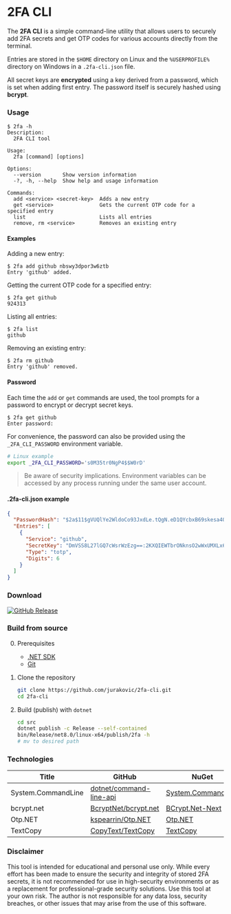 
# 2FA CLI

The **2FA CLI** is a simple command-line utility that allows users to securely add 2FA secrets and get OTP codes for various accounts directly from the terminal.

Entries are stored in the `$HOME` directory on Linux and the `%USERPROFILE%` directory on Windows in a `.2fa-cli.json` file.

All secret keys are **encrypted** using a key derived from a password, which is set when adding first entry. The password itself is securely hashed using **bcrypt**.

### Usage

```text
$ 2fa -h
Description:
  2FA CLI tool

Usage:
  2fa [command] [options]

Options:
  --version       Show version information
  -?, -h, --help  Show help and usage information

Commands:
  add <service> <secret-key>  Adds a new entry
  get <service>               Gets the current OTP code for a specified entry
  list                        Lists all entries
  remove, rm <service>        Removes an existing entry
```

#### Examples

Adding a new entry:

```
$ 2fa add github nbswy3dpor3w6ztb
Entry 'github' added.
```

Getting the current OTP code for a specified entry:

```
$ 2fa get github
924313
```

Listing all entries:

```
$ 2fa list
github
```

Removing an existing entry:

```
$ 2fa rm github
Entry 'github' removed.
```

#### Password

Each time the `add` or `get` commands are used, the tool prompts for a password to encrypt or decrypt secret keys.

```
$ 2fa get github
Enter password:
```

For convenience, the password can also be provided using the `_2FA_CLI_PASSWORD` environment variable.

```bash
# Linux example
export _2FA_CLI_PASSWORD='s0M35tr0NgP4$$W0rD'
```

> Be aware of security implications. Environment variables can be accessed by any process running under the same user account.

#### .2fa-cli.json example

```json
{
  "PasswordHash": "$2a$11$gVUQlYe2WldoCo93JxdLe.tQgN.eD1QYcbxB69skesa4QYZjEmEJK",
  "Entries": [
    {
      "Service": "github",
      "SecretKey": "DmVSS8L27lGQ7cWsrWzEzg==:2KXQIEWTbrONknsO2wWxUMXLx6MMY41sx2FAkiIJhR8=",
      "Type": "totp",
      "Digits": 6
    }
  ]
}
```

### Download

[![GitHub Release](https://img.shields.io/github/v/release/jurakovic/2fa-cli)](https://github.com/jurakovic/2fa-cli/releases/latest)

### Build from source

0. Prerequisites

    * [.NET SDK](https://dotnet.microsoft.com/en-us/download)
    * [Git](https://git-scm.com/)

1. Clone the repository

    ```bash
    git clone https://github.com/jurakovic/2fa-cli.git
    cd 2fa-cli
    ```

3. Build (publish) with `dotnet`

    ```bash
    cd src
    dotnet publish -c Release --self-contained
    bin/Release/net8.0/linux-x64/publish/2fa -h
    # mv to desired path
    ```

### Technologies

| Title | GitHub | NuGet |
|--|--|--|
| System.CommandLine | [dotnet/command-line-api](https://github.com/dotnet/command-line-api) | [System.CommandLine](https://www.nuget.org/packages/System.CommandLine) |
| bcrypt.net | [BcryptNet/bcrypt.net](https://github.com/BcryptNet/bcrypt.net) | [BCrypt.Net-Next](https://www.nuget.org/packages/BCrypt.Net-Next) |
| Otp.NET | [kspearrin/Otp.NET](https://github.com/kspearrin/Otp.NET) | [Otp.NET](https://www.nuget.org/packages/Otp.NET) |
| TextCopy | [CopyText/TextCopy](https://github.com/CopyText/TextCopy) | [TextCopy](https://www.nuget.org/packages/TextCopy) |

### Disclaimer

This tool is intended for educational and personal use only. While every effort has been made to ensure the security and integrity of stored 2FA secrets, it is not recommended for use in high-security environments or as a replacement for professional-grade security solutions. Use this tool at your own risk. The author is not responsible for any data loss, security breaches, or other issues that may arise from the use of this software.
